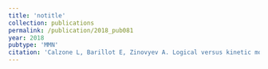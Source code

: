 ```yaml
---
title: 'notitle'
collection: publications
permalink: /publication/2018_pub081
year: 2018
pubtype: 'MMN'
citation: 'Calzone L, Barillot E, Zinovyev A. Logical versus kinetic modeling of biological networks: applications in cancer research. 2018. <i>Current Opinion in Chemical Engineering</i> 21, 22-31.'
---
```

